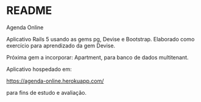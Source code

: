 # README

Agenda Online

Aplicativo Rails 5 usando as gems pg, Devise e Bootstrap.
Elaborado como exercício para aprendizado da gem Devise.

Próxima gem a incorporar: Apartment, para banco de dados multitenant.

Aplicativo hospedado em:

https://agenda-online.herokuapp.com/

para fins de estudo e avaliação.
